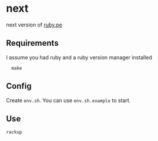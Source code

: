 # next
next version of [ruby.pe](http://ruby.pe)

## Requirements
I assume you had ruby and a ruby version manager installed
```
  make
```

## Config
Create ``env.sh``. You can use ``env.sh.example`` to start.

## Use
```
rackup
```
